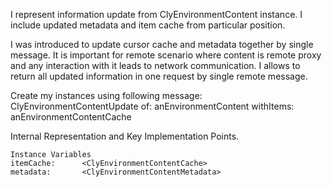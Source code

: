 I represent information update from ClyEnvironmentContent instance. I include updated metadata and item cache from particular position.

I was introduced to update cursor cache and metadata together by single message. It is important for remote scenario where content is remote proxy and any interaction with it leads to network communication. I allows to return all updated information in one request by single remote message.

Create my instances using following message:
	ClyEnvironmentContentUpdate of: anEnvironmentContent withItems: anEnvironmentContentCache

Internal Representation and Key Implementation Points.

    Instance Variables
	itemCache:		<ClyEnvironmentContentCache>
	metadata:		<ClyEnvironmentContentMetadata>